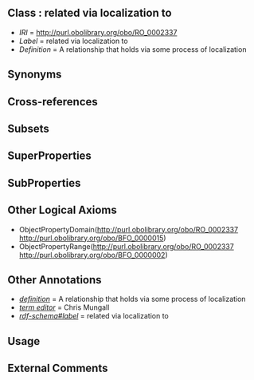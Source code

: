 
## Class : related via localization to

 * *IRI* = http://purl.obolibrary.org/obo/RO_0002337
 * *Label* = related via localization to
 * *Definition* = A relationship that holds via some process of localization

## Synonyms


## Cross-references


## Subsets


## SuperProperties


## SubProperties


## Other Logical Axioms

 * ObjectPropertyDomain(<http://purl.obolibrary.org/obo/RO_0002337> <http://purl.obolibrary.org/obo/BFO_0000015>)
 * ObjectPropertyRange(<http://purl.obolibrary.org/obo/RO_0002337> <http://purl.obolibrary.org/obo/BFO_0000002>)

## Other Annotations

 * *[definition](../../IAO/15/IAO_0000115.md)* = A relationship that holds via some process of localization
 * *[term editor](../../IAO/17/IAO_0000117.md)* = Chris Mungall
 * *[rdf-schema#label](../../el/rdf-schema#label.md)* = related via localization to

## Usage


## External Comments

